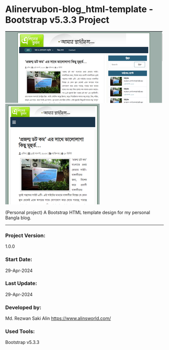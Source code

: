 # Alinervubon-blog_html-template - Bootstrap v5.3.3 Project


![Alt text](screenshot1.png "Alinervubon-blog_html-template - Bootstrap v5.3.3 Project")
![Alt text](screenshot2.png "Alinervubon-blog_html-template - Bootstrap v5.3.3 Project")

(Personal project) A Bootstrap HTML template design for my personal Bangla blog.


<hr>

### Project Version:

1.0.0

### Start Date:

29-Apr-2024

### Last Update:

29-Apr-2024

### Developed by:

Md. Rezwan Saki Alin
https://www.alinsworld.com/

### Used Tools:

Bootstrap v5.3.3